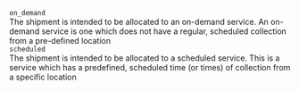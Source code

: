 <div class="property">
    <div class="name"><code>on_demand</code></div>
    <div class="description">The shipment is intended to be allocated to an on-demand service. An on-demand service is one which does not have a regular, scheduled collection from a pre-defined location</div>
</div>
<div class="property">
    <div class="name"><code>scheduled</code></div>
    <div class="description">The shipment is intended to be allocated to a scheduled service. This is a service which has a predefined, scheduled time (or times) of collection from a specific location</div>
</div>